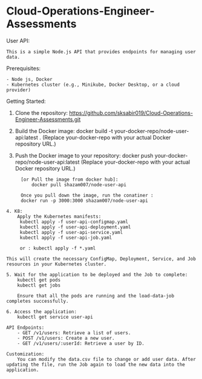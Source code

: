# Cloud-Operations-Engineer-Assessments

User API:

    This is a simple Node.js API that provides endpoints for managing user data.

Prerequisites:

    - Node js, Docker
    - Kubernetes cluster (e.g., Minikube, Docker Desktop, or a cloud provider)

Getting Started:

   1. Clone the repository: https://github.com/sksabir019/Cloud-Operations-Engineer-Assessments.git

   2. Build the Docker image: 
        docker build -t your-docker-repo/node-user-api:latest . 
   (Replace your-docker-repo with your actual Docker repository URL.)
    
   3. Push the Docker image to your repository:
       docker push your-docker-repo/node-user-api:latest 
    (Replace your-docker-repo with your actual Docker repository URL.)

            [or Pull the image from docker hub]:
                docker pull shazam007/node-user-api

            Once you pull down the image, run the conatiner :
            docker run -p 3000:3000 shazam007/node-user-api

    4. K8:
        Apply the Kubernetes manifests:
         kubectl apply -f user-api-configmap.yaml
         kubectl apply -f user-api-deployment.yaml
         kubectl apply -f user-api-service.yaml
         kubectl apply -f user-api-job.yaml

         or : kubectl apply -f *.yaml

    This will create the necessary ConfigMap, Deployment, Service, and Job resources in your Kubernetes cluster.

    5. Wait for the application to be deployed and the Job to complete:
        kubectl get pods
        kubectl get jobs

        Ensure that all the pods are running and the load-data-job completes successfully.

    6. Access the application: 
        kubectl get service user-api

    API Endpoints:
        - GET /v1/users: Retrieve a list of users.
        - POST /v1/users: Create a new user.
        - GET /v1/users/:userId: Retrieve a user by ID.

    Customization:
        You can modify the data.csv file to change or add user data. After updating the file, run the Job again to load the new data into the application.
